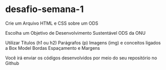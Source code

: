 # desafio-semana-1

Crie um Arquivo HTML e CSS sobre um ODS

Escolha um Objetivo de Desenvolvimento Sustentável ODS
da ONU

Utilizar Títulos (h1 ou h2) Parágrafos (p) Imagens (img) e
conceitos ligados a Box Model Bordas Espaçamento e
Margens

Você irá enviar os códigos desenvolvidos por meio do seu
repositório no Github 
